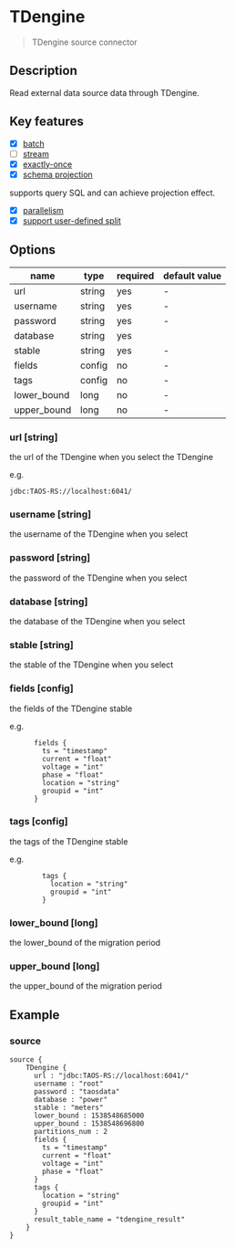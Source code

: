 # TDengine

> TDengine source connector

## Description

Read external data source data through TDengine.

## Key features

- [x] [batch](../../concept/connector-v2-features.md)
- [ ] [stream](../../concept/connector-v2-features.md)
- [x] [exactly-once](../../concept/connector-v2-features.md)
- [x] [schema projection](../../concept/connector-v2-features.md)

supports query SQL and can achieve projection effect.

- [x] [parallelism](../../concept/connector-v2-features.md)
- [x] [support user-defined split](../../concept/connector-v2-features.md)

## Options

| name                       | type    | required | default value |
|----------------------------|---------|----------|---------------|
| url                       | string  | yes      | -             |
| username                       | string     | yes      | -             |
| password                  | string  | yes      | -             |
| database                        | string  | yes      |          |
| stable                     | string  | yes      | -             |
| fields                   | config  | no       | -             |
| tags                   | config  | no       | -             |
| lower_bound                | long    | no       | -             |
| upper_bound                | long    | no       | -             |

### url [string] 

the url of the TDengine when you select the TDengine

e.g.
```
jdbc:TAOS-RS://localhost:6041/
```

### username [string]

the username of the TDengine when you select

### password [string]

the password of the TDengine when you select

### database [string]

the database of the TDengine when you select

### stable [string]

the stable of the TDengine when you select


### fields [config]

the fields of the TDengine stable

e.g.

```hocon
      fields {
        ts = "timestamp"
        current = "float"
        voltage = "int"
        phase = "float"
        location = "string"
        groupid = "int"
      }
```

### tags [config]

the tags of the TDengine stable

e.g.

```hocon
        tags {
          location = "string"
          groupid = "int"
        }
```


### lower_bound [long]

the lower_bound of the migration period

### upper_bound [long]

the upper_bound of the migration period

## Example

### source
```hocon
source {
    TDengine {
      url : "jdbc:TAOS-RS://localhost:6041/"
      username : "root"
      password : "taosdata"
      database : "power"
      stable : "meters"
      lower_bound : 1538548685000
      upper_bound : 1538548696800
      partitions_num : 2
      fields {
        ts = "timestamp"
        current = "float"
        voltage = "int"
        phase = "float"
      }
      tags {
        location = "string"
        groupid = "int"
      }
      result_table_name = "tdengine_result"
    }
}
```